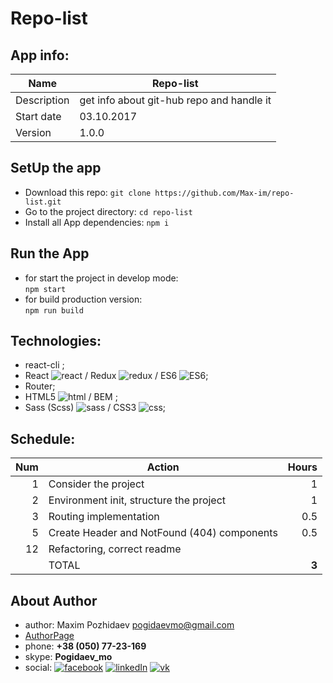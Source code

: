 # __Repo-list__



## __App info:__
| Name        | Repo-list |
| ----------------- | ----------------- |
| Description   | get info about git-hub repo and handle it    |
| Start date    | 03.10.2017  |
| Version     | 1.0.0       |





## __SetUp the app__
 - Download this repo:
  `git clone https://github.com/Max-im/repo-list.git`
 - Go to the project directory:
  `cd repo-list`
 - Install all App dependencies:
  `npm i`
 




## __Run the App__
 - for start the project in develop mode:   
  `npm start`
 - for build production version:      
  `npm run build`





## __Technologies:__
 - react-cli ;
 - React ![react][reactImg] / Redux ![redux][reduxImg] / ES6 ![ES6][ES6Img];
 - Router;
 - HTML5 ![html][HTMLImg] / BEM ;  
 - Sass (Scss) ![sass][sassImg] / CSS3 ![css][cssImg];



## __Schedule:__
| __Num__ | __Action__                                  | __Hours__ |
| -----:  | ------------------------------------------- | --------: |
| 1       | Consider the project                        | 1     |
| 2       | Environment init, structure the project     | 1     |
| 3       | Routing implementation                      | 0.5   |
| 5       | Create Header and NotFound (404) components | 0.5   |
| 12      | Refactoring,  correct readme                |       |
|         | TOTAL                                       | __3__|




## __About Author__
 - author:  Maxim Pozhidaev <pogidaevmo@gmail.com>
 - [AuthorPage]
 - phone: __+38 (050) 77-23-169__
 - skype: __Pogidaev_mo__
 - social: [![facebook][fbImg]][myFb] [![linkedIn][inImg]][myIn] [![vk][vkImg]][myVk]







[AuthorPage]: https://max-im.github.io/
[Portfolio]: https://max-im.github.io/portfolio/



[fbImg]: http://thumbpress.com/wp-content/themes/thumbpress-v2/images/fb-icon.png
[inImg]: https://cache.addthiscdn.com/icons/v2/thumbs/32x32/linkedin.png
[vkImg]: http://rosa-tv.com/wp-content/themes/newgen/images/linkedin_hover.png



[myFB]: https://facebook.com/max.pozhidaev.7
[myIn]: https://www.linkedin.com/in/maxim-pozhidaev-16726811a
[myVk]: https://m.vk.com/id8889814


[reactImg]: https://i2.wp.com/react.jsnews.io/wp-content/uploads/sites/3/2016/09/cropped-react.png?fit=32%2C32&ssl=1
[ES6Img]: https://images1-focus-opensocial.googleusercontent.com/gadgets/proxy?url=https://habrastorage.org/webt/59/cc/76/59cc7600c78a2239379574.jpeg&container=focus&refresh=2592000&resize_w=32
[sassImg]: https://images1-focus-opensocial.googleusercontent.com/gadgets/proxy?url=https://habrastorage.org/files/1b0/47c/0d3/1b047c0d34f3441dbf4305b6ce007836.png&container=focus&refresh=2592000&resize_w=32



[cssImg]: http://www.css3recipes.com/favicon.png
[HTMLImg]: https://www.westernsydney.edu.au/__data/assets/image/0008/372563/apple-touch-icon.png?v=0.2.2

[webpackImg]: https://max-im.github.io/pages/resursable/src/assets/icons/webpack.svg
[gulpImg]: https://max-im.github.io/pages/resursable/src/assets/icons/gulp.svg
[angularImg]: https://max-im.github.io/pages/resursable/src/assets/icons/ang.svg
[reduxImg]: https://max-im.github.io/pages/resursable/src/assets/icons/redux.svg
[vueImg]: https://max-im.github.io/pages/resursable/src/assets/icons/vue.svg
[jQueryImg]: https://max-im.github.io/pages/resursable/src/assets/icons/jQuery.svg
[lodashImg]: https://max-im.github.io/pages/resursable/src/assets/icons/lodash.svg
[rxImg]: https://example
[axiosImg]: https://max-im.github.io/pages/resursable/src/assets/icons/axios.svg
[bootstrapImg]: https://max-im.github.io/pages/resursable/src/assets/icons/bootstrap.svg
[foundationImg]: https://example
[materialiseImg]: https://max-im.github.io/pages/resursable/src/assets/icons/materialize.svg
[stylusImg]: https://max-im.github.io/pages/resursable/src/assets/icons/stylus.svg
[canvasImg]: https://example
[nodeImg]: https://max-im.github.io/pages/resursable/src/assets/icons/node.svg
[PHPImg]: https://example
[mongoDBImg]: https://example
[SQLImg]: https://example
[karmaImg]: https://example
[mochaImg]: https://example
[jasmineImg]: https://example
[phantomeImg]: https://example
[BaaSImg]: https://example
[momentImg]: https://momentjs.com/static/img/moment-favicon.png